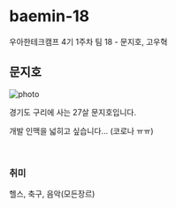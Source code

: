 # baemin-18
우아한테크캠프 4기 1주차 팀 18 - 문지호, 고우혁

## 문지호
![photo](https://user-images.githubusercontent.com/50862052/124464868-ab7d0c80-ddcf-11eb-955b-f661c5afe1bc.jpeg)

<p>경기도 구리에 사는 27살 문지호입니다.</p>
<p>개발 인맥을 넓히고 싶습니다... (코로나 ㅠㅠ)</p>

<br>

### 취미
헬스, 축구, 음악(모든장르)
